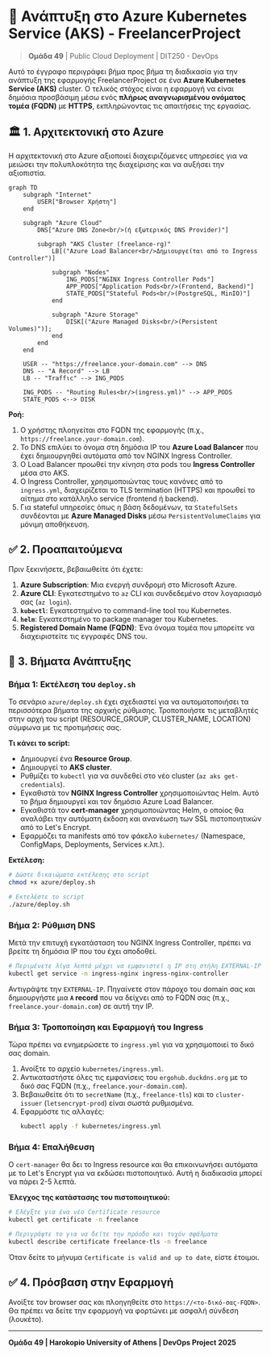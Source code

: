 # 🚀 Ανάπτυξη στο Azure Kubernetes Service (AKS) - FreelancerProject

> **Ομάδα 49** | Public Cloud Deployment | DIT250 - DevOps

Αυτό το έγγραφο περιγράφει βήμα προς βήμα τη διαδικασία για την ανάπτυξη της εφαρμογής FreelancerProject σε ένα **Azure Kubernetes Service (AKS)** cluster. Ο τελικός στόχος είναι η εφαρμογή να είναι δημόσια προσβάσιμη μέσω ενός **πλήρως αναγνωρισμένου ονόματος τομέα (FQDN)** με **HTTPS**, εκπληρώνοντας τις απαιτήσεις της εργασίας.

## 🏛️ 1. Αρχιτεκτονική στο Azure

Η αρχιτεκτονική στο Azure αξιοποιεί διαχειριζόμενες υπηρεσίες για να μειώσει την πολυπλοκότητα της διαχείρισης και να αυξήσει την αξιοπιστία.

```mermaid
graph TD
    subgraph "Internet"
        USER["Browser Χρήστη"]
    end

    subgraph "Azure Cloud"
        DNS["Azure DNS Zone<br/>(ή εξωτερικός DNS Provider)"]
        
        subgraph "AKS Cluster (freelance-rg)"
            LB[("Azure Load Balancer<br/>Δημιουργείται από το Ingress Controller")]
            
            subgraph "Nodes"
                ING_PODS["NGINX Ingress Controller Pods"]
                APP_PODS["Application Pods<br/>(Frontend, Backend)"]
                STATE_PODS["Stateful Pods<br/>(PostgreSQL, MinIO)"]
            end
            
            subgraph "Azure Storage"
                DISK[("Azure Managed Disks<br/>(Persistent Volumes)")];
            end
        end
    end

    USER -- "https://freelance.your-domain.com" --> DNS
    DNS -- "A Record" --> LB
    LB -- "Τraffιc" --> ING_PODS
    
    ING_PODS -- "Routing Rules<br/>(ingress.yml)" --> APP_PODS
    STATE_PODS <--> DISK
```
**Ροή:**
1.  Ο χρήστης πλοηγείται στο FQDN της εφαρμογής (π.χ., `https://freelance.your-domain.com`).
2.  Το DNS επιλύει το όνομα στη δημόσια IP του **Azure Load Balancer** που έχει δημιουργηθεί αυτόματα από τον NGINX Ingress Controller.
3.  Ο Load Balancer προωθεί την κίνηση στα pods του **Ingress Controller** μέσα στο AKS.
4.  Ο Ingress Controller, χρησιμοποιώντας τους κανόνες από το `ingress.yml`, διαχειρίζεται το TLS termination (HTTPS) και προωθεί το αίτημα στο κατάλληλο service (frontend ή backend).
5.  Για stateful υπηρεσίες όπως η βάση δεδομένων, τα `StatefulSets` συνδέονται με **Azure Managed Disks** μέσω `PersistentVolumeClaims` για μόνιμη αποθήκευση.

## ✅ 2. Προαπαιτούμενα

Πριν ξεκινήσετε, βεβαιωθείτε ότι έχετε:
1.  **Azure Subscription**: Μια ενεργή συνδρομή στο Microsoft Azure.
2.  **Azure CLI**: Εγκατεστημένο το `az` CLI και συνδεδεμένο στον λογαριασμό σας (`az login`).
3.  **`kubectl`**: Εγκατεστημένο το command-line tool του Kubernetes.
4.  **`helm`**: Εγκατεστημένο το package manager του Kubernetes.
5.  **Registered Domain Name (FQDN)**: Ένα όνομα τομέα που μπορείτε να διαχειριστείτε τις εγγραφές DNS του.

## 🚀 3. Βήματα Ανάπτυξης

### Βήμα 1: Εκτέλεση του `deploy.sh`
Το σενάριο `azure/deploy.sh` έχει σχεδιαστεί για να αυτοματοποιήσει τα περισσότερα βήματα της αρχικής ρύθμισης. Τροποποιήστε τις μεταβλητές στην αρχή του script (RESOURCE_GROUP, CLUSTER_NAME, LOCATION) σύμφωνα με τις προτιμήσεις σας.

**Τι κάνει το script:**
-   Δημιουργεί ένα **Resource Group**.
-   Δημιουργεί το **AKS cluster**.
-   Ρυθμίζει το `kubectl` για να συνδεθεί στο νέο cluster (`az aks get-credentials`).
-   Εγκαθιστά τον **NGINX Ingress Controller** χρησιμοποιώντας Helm. Αυτό το βήμα δημιουργεί και τον δημόσιο Azure Load Balancer.
-   Εγκαθιστά τον **cert-manager** χρησιμοποιώντας Helm, ο οποίος θα αναλάβει την αυτόματη έκδοση και ανανέωση των SSL πιστοποιητικών από το Let's Encrypt.
-   Εφαρμόζει τα manifests από τον φάκελο `kubernetes/` (Namespace, ConfigMaps, Deployments, Services κ.λπ.).

**Εκτέλεση:**
```bash
# Δώστε δικαιώματα εκτέλεσης στο script
chmod +x azure/deploy.sh

# Εκτελέστε το script
./azure/deploy.sh
```

### Βήμα 2: Ρύθμιση DNS
Μετά την επιτυχή εγκατάσταση του NGINX Ingress Controller, πρέπει να βρείτε τη δημόσια IP που του έχει αποδοθεί.
```bash
# Περιμένετε λίγα λεπτά μέχρι να εμφανιστεί η IP στη στήλη EXTERNAL-IP
kubectl get service -n ingress-nginx ingress-nginx-controller
```
Αντιγράψτε την `EXTERNAL-IP`. Πηγαίνετε στον πάροχο του domain σας και δημιουργήστε μια **`A` record** που να δείχνει από το FQDN σας (π.χ., `freelance.your-domain.com`) σε αυτή την IP.

### Βήμα 3: Τροποποίηση και Εφαρμογή του Ingress
Τώρα πρέπει να ενημερώσετε το `ingress.yml` για να χρησιμοποιεί το δικό σας domain.

1.  Ανοίξτε το αρχείο `kubernetes/ingress.yml`.
2.  Αντικαταστήστε όλες τις εμφανίσεις του `ergohub.duckdns.org` με το δικό σας FQDN (π.χ., `freelance.your-domain.com`).
3.  Βεβαιωθείτε ότι το `secretName` (π.χ., `freelance-tls`) και το `cluster-issuer` (`letsencrypt-prod`) είναι σωστά ρυθμισμένα.
4.  Εφαρμόστε τις αλλαγές:
    ```bash
    kubectl apply -f kubernetes/ingress.yml
    ```

### Βήμα 4: Επαλήθευση
Ο `cert-manager` θα δει το Ingress resource και θα επικοινωνήσει αυτόματα με το Let's Encrypt για να εκδώσει πιστοποιητικό. Αυτή η διαδικασία μπορεί να πάρει 2-5 λεπτά.

**Έλεγχος της κατάστασης του πιστοποιητικού:**
```bash
# Ελέγξτε για ένα νέο Certificate resource
kubectl get certificate -n freelance

# Περιγράψτε το για να δείτε την πρόοδο και τυχόν σφάλματα
kubectl describe certificate freelance-tls -n freelance
```
Όταν δείτε το μήνυμα `Certificate is valid and up to date`, είστε έτοιμοι.

## ✅ 4. Πρόσβαση στην Εφαρμογή
Ανοίξτε τον browser σας και πλοηγηθείτε στο `https://<το-δικό-σας-FQDN>`. Θα πρέπει να δείτε την εφαρμογή να φορτώνει με ασφαλή σύνδεση (λουκέτο).

---
**Ομάδα 49 | Harokopio University of Athens | DevOps Project 2025** 